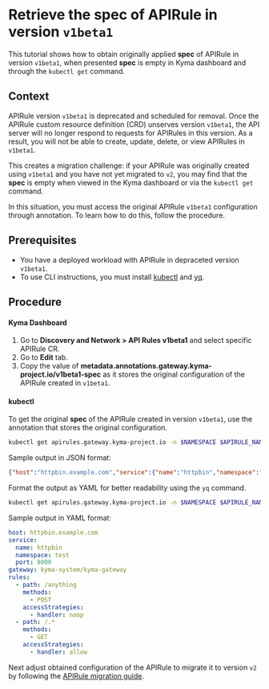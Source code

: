 # Retrieve the **spec** of APIRule in version `v1beta1`

This tutorial shows how to obtain originally applied **spec** of APIRule in version `v1beta1`, when presented **spec** is empty in Kyma dashboard and through the `kubectl get` command.

## Context
APIRule version `v1beta1` is deprecated and scheduled for removal. Once the APIRule custom resource definition (CRD) unserves version `v1beta1`, the API server will no longer respond to requests for APIRules in this version. As a result, you will not be able to create, update, delete, or view APIRules in `v1beta1`.

This creates a migration challenge: if your APIRule was originally created using `v1beta1` and you have not yet migrated to `v2`, you may find that the **spec** is empty when viewed in the Kyma dashboard or via the `kubectl get` command. 

In this situation, you must access the original APIRule `v1beta1` configuration through annotation. To learn how to do this, follow the procedure.

## Prerequisites

* You have a deployed workload with APIRule in depraceted version `v1beta1`.
* To use CLI instructions, you must install [kubectl](https://kubernetes.io/docs/tasks/tools/#kubectl) and [yq](https://mikefarah.gitbook.io/yq). 

## Procedure

<!-- tabs:start -->

#### **Kyma Dashboard**

1. Go to **Discovery and Network > API Rules v1beta1** and select specific APIRule CR.
2. Go to **Edit** tab.
3. Copy the value of **metadata.annotations.gateway.kyma-project.io/v1beta1-spec** as it stores the original configuration of the APIRule created in `v1beta1`.


#### **kubectl**

To get the original **spec** of the APIRule created in version `v1beta1`, use the annotation that stores the original configuration. 

```bash
kubectl get apirules.gateway.kyma-project.io -n $NAMESPACE $APIRULE_NAME -ojsonpath='{.metadata.annotations.gateway\.kyma-project\.io/v1beta1-spec}' 
```
Sample output in JSON format:
```json
{"host":"httpbin.example.com","service":{"name":"httpbin","namespace":"test","port":8000},"gateway":"kyma-system/kyma-gateway","rules":[{"path":"/anything","methods":["POST"],"accessStrategies":[{"handler":"noop"}]},{"path":"/.*","methods":["GET"],"accessStrategies":[{"handler":"allow"}]}]}
```
Format the output as YAML for better readability using the `yq` command.
```bash
kubectl get apirules.gateway.kyma-project.io -n $NAMESPACE $APIRULE_NAME -ojsonpath='{.metadata.annotations.gateway\.kyma-project\.io/v1beta1-spec}' | yq -P
```
Sample output in YAML format:
```yaml
host: httpbin.example.com
service:
  name: httpbin
  namespace: test
  port: 8000
gateway: kyma-system/kyma-gateway
rules:
  - path: /anything
    methods:
      - POST
    accessStrategies:
      - handler: noop
  - path: /.*
    methods:
      - GET
    accessStrategies:
      - handler: allow
```
<!-- tabs:end -->

Next adjust obtained configuration of the APIRule to migrate it to version `v2` by following the [APIRule migration guide](../04-60-apirule-migration.md). 